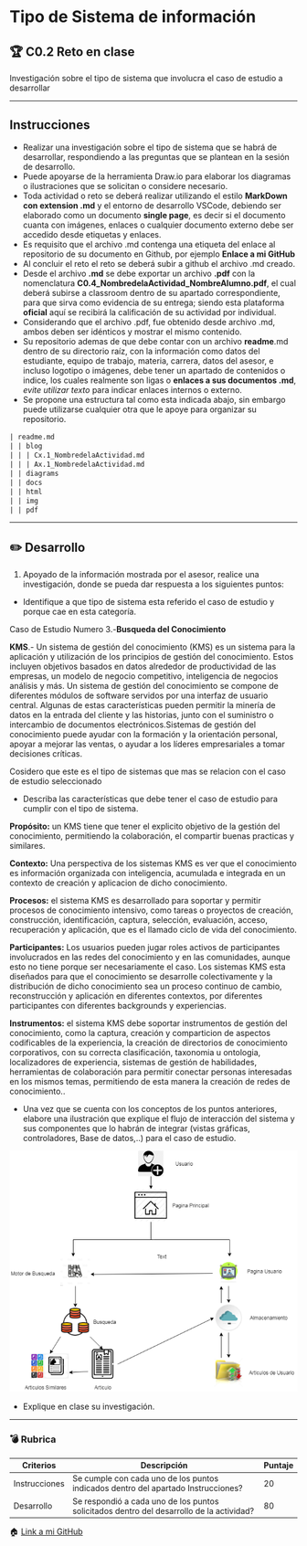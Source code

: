 # Tipo de Sistema de información

## :trophy: C0.2 Reto en clase

Investigación sobre el tipo de sistema que involucra el caso de estudio a desarrollar

___

## Instrucciones

- Realizar una investigación sobre el tipo de sistema que se habrá de desarrollar, respondiendo a las preguntas que se plantean en la sesión de desarrollo.
- Puede apoyarse de la herramienta Draw.io para elaborar los diagramas o ilustraciones que se solicitan o considere necesario.
- Toda actividad o reto se deberá realizar utilizando el estilo **MarkDown con extension .md** y el entorno de desarrollo VSCode, debiendo ser elaborado como un documento **single page**, es decir si el documento cuanta con imágenes, enlaces o cualquier documento externo debe ser accedido desde etiquetas y enlaces.
- Es requisito que el archivo .md contenga una etiqueta del enlace al repositorio de su documento en Github, por ejemplo **Enlace a mi GitHub**
- Al concluir el reto el reto se deberá subir a github el archivo .md creado.
- Desde el archivo **.md** se debe exportar un archivo **.pdf** con la nomenclatura **C0.4_NombredelaActividad_NombreAlumno.pdf**, el cual deberá subirse a classroom dentro de su apartado correspondiente, para que sirva como evidencia de su entrega; siendo esta plataforma **oficial** aquí se recibirá la calificación de su actividad por individual.
- Considerando que el archivo .pdf, fue obtenido desde archivo .md, ambos deben ser idénticos y mostrar el mismo contenido.
- Su repositorio ademas de que debe contar con un archivo **readme**.md dentro de su directorio raíz, con la información como datos del estudiante, equipo de trabajo, materia, carrera, datos del asesor, e incluso logotipo o imágenes, debe tener un apartado de contenidos o indice, los cuales realmente son ligas o **enlaces a sus documentos .md**, _evite utilizar texto_ para indicar enlaces internos o externo.
- Se propone una estructura tal como esta indicada abajo, sin embargo puede utilizarse cualquier otra que le apoye para organizar su repositorio.

```
| readme.md
| | blog
| | | Cx.1_NombredelaActividad.md
| | | Ax.1_NombredelaActividad.md
| | diagrams
| | docs
| | html
| | img
| | pdf    
```
___

## :pencil2:  Desarrollo

1. Apoyado de la información mostrada por el asesor, realice una investigación, donde se pueda dar respuesta a los siguientes puntos:

  - Identifique a que tipo de sistema esta referido el caso de estudio y porque cae en esta categoría.
  
Caso de Estudio Numero 3.-**Busqueda del Conocimiento**

**KMS**.-
Un sistema de gestión del conocimiento (KMS) es un sistema para la aplicación y utilización de los principios de gestión del conocimiento. Estos incluyen objetivos basados ​​en datos alrededor de productividad de las empresas, un modelo de negocio competitivo, inteligencia de negocios análisis y más. Un sistema de gestión del conocimiento se compone de diferentes módulos de software servidos por una interfaz de usuario central. Algunas de estas características pueden permitir la minería de datos en la entrada del cliente y las historias, junto con el suministro o intercambio de documentos electrónicos.Sistemas de gestión del conocimiento puede ayudar con la formación y la orientación personal, apoyar a mejorar las ventas, o ayudar a los líderes empresariales a tomar decisiones críticas.

Cosidero que este es el tipo de sistemas que mas se relacion con el caso de estudio seleccionado 

  - Describa las características que debe tener el caso de estudio para cumplir con el tipo de sistema.
   
   
   **Propósito:** un KMS tiene que tener el explicito objetivo de la gestión del conocimiento, permitiendo la colaboración, el compartir buenas practicas y similares.

**Contexto:** Una perspectiva de los sistemas KMS es ver que el conocimiento es información organizada con inteligencia, acumulada e integrada en un contexto de creación y aplicacion de dicho conocimiento.

**Procesos:** el sistema KMS es desarrollado para soportar y permitir procesos de conocimiento intensivo, como tareas o proyectos de creación, construcción, identificación, captura, selección, evaluación, acceso, recuperación y aplicación, que es el llamado ciclo de vida del conocimiento.

**Participantes:** Los usuarios pueden jugar roles activos de participantes involucrados en las redes del conocimiento y en las comunidades, aunque esto no tiene porque ser necesariamente el caso. Los sistemas KMS esta diseñados para que el conocimiento se desarrolle colectivamente y la distribución de dicho conocimiento sea un proceso continuo de cambio, reconstrucción y aplicación en diferentes contextos, por diferentes participantes con diferentes backgrounds y experiencias.

**Instrumentos:** el sistema KMS debe soportar instrumentos de gestión del conocimiento, como la captura, creación y comparticion de aspectos codificables de la experiencia, la creación de directorios de conocimiento corporativos, con su correcta clasificación, taxonomia u ontologia,  localizadores de experiencia, sistemas de gestión de habilidades, herramientas de colaboración para permitir conectar personas interesadas en los mismos temas, permitiendo de esta manera la creación de redes de conocimiento..

 
  - Una vez que se cuenta con los conceptos de los puntos anteriores, elabore una ilustración que explique el flujo de interacción del sistema y sus componentes que lo habrán de integrar (vistas gráficas, controladores, Base de datos,..) para el caso de estudio.
  
  ![Diagrama](../Diagramas/diagrama.drawio.png)
  - Explique en clase su investigación.
___

### :bomb: Rubrica

| Criterios     | Descripción                                                                                  | Puntaje |
| ------------- | -------------------------------------------------------------------------------------------- | ------- |
| Instrucciones | Se cumple con cada uno de los puntos indicados dentro del apartado Instrucciones?            | 20 |
| Desarrollo    | Se respondió a cada uno de los puntos solicitados dentro del desarrollo de la actividad?     | 80      |

   
:house: [Link a mi GitHub ](https://github.com/GuillermoSoria97/Analisis_Avanzado_de_Software)